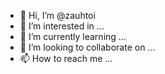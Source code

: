 - 👋 Hi, I’m @zauhtoi
- 👀 I’m interested in ...
- 🌱 I’m currently learning ...
- 💞️ I’m looking to collaborate on ...
- 📫 How to reach me ...

<!---
zauhtoi/zauhtoi is a ✨ special ✨ repository because its `README.md` (this file) appears on your GitHub profile.
You can click the Preview link to take a look at your changes.
--->
